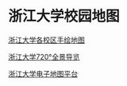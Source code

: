# 浙江大学校园地图

[浙江大学各校区手绘地图](https://yun.chinasinew.com/mob/html/schoolmap.html)

[浙江大学720°全景导览](https://www.720yun.com/t/4dvkseiwr79?scene_id=44483251)

[浙江大学电子地图平台](https://map.zju.edu.cn/index)
